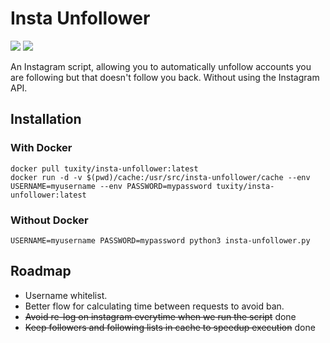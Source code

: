 Insta Unfollower
===================

[![](https://images.microbadger.com/badges/version/tuxity/insta-unfollower.svg)](https://hub.docker.com/r/tuxity/insta-unfollower/)
![](https://images.microbadger.com/badges/image/tuxity/insta-unfollower.svg)

An Instagram script, allowing you to automatically unfollow accounts you are following but that doesn't follow you back. Without using the Instagram API.

## Installation
### With Docker
```
docker pull tuxity/insta-unfollower:latest
docker run -d -v $(pwd)/cache:/usr/src/insta-unfollower/cache --env USERNAME=myusername --env PASSWORD=mypassword tuxity/insta-unfollower:latest
```

### Without Docker
```
USERNAME=myusername PASSWORD=mypassword python3 insta-unfollower.py
```

## Roadmap
- Username whitelist.
- Better flow for calculating time between requests to avoid ban.
- ~~Avoid re-log on instagram everytime when we run the script~~ done
- ~~Keep followers and following lists in cache to speedup execution~~ done
